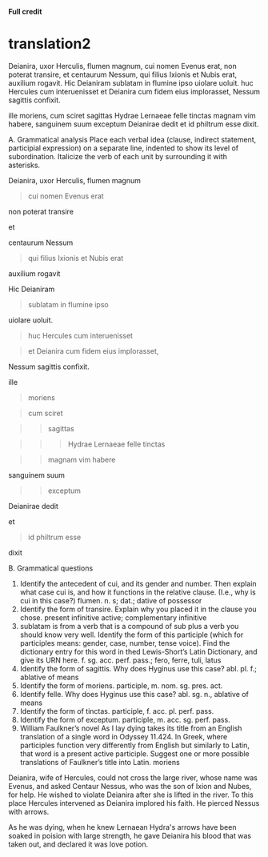**Full credit**

# translation2

Deianira, uxor Herculis, flumen magnum, cui nomen Evenus erat, non poterat transire, et centaurum Nessum, qui filius Ixionis et Nubis erat, auxilium rogavit. Hic Deianiram sublatam in flumine ipso uiolare uoluit. huc Hercules cum interuenisset et Deianira cum fidem eius implorasset, Nessum sagittis confixit.

ille moriens, cum sciret sagittas Hydrae Lernaeae felle tinctas magnam vim habere, sanguinem suum exceptum Deianirae dedit et id philtrum esse dixit.

A. Grammatical analysis
Place each verbal idea (clause, indirect statement, participial expression) on a separate line, indented to show its level of subordination. Italicize the verb of each unit by surrounding it with asterisks.

Deianira, uxor Herculis, flumen magnum

> cui nomen Evenus erat

non poterat transire

et 

centaurum Nessum

> qui filius Ixionis et Nubis erat

auxilium rogavit

Hic Deianiram 

> sublatam in flumine ipso 

uiolare uoluit.

> huc Hercules cum interuenisset 

> et Deianira cum fidem eius implorasset, 

Nessum sagittis confixit.

ille 

> moriens

> cum sciret

>> sagittas 

>>> Hydrae Lernaeae felle tinctas 

>> magnam vim habere

sanguinem suum 

>> exceptum 

Deianirae  dedit 

et

> id philtrum esse 

dixit

B. Grammatical questions
1. Identify the antecedent of cui, and its gender and number. Then explain what case cui is, and how it functions in the relative clause. (I.e., why is cui in this case?) flumen. n. s; dat.; dative of possessor
2. Identify the form of transire. Explain why you placed it in the clause you chose. present infinitive active; complementary infinitive
3. sublatam is from a verb that is a compound of sub plus a verb you should know very well. Identify the form of this participle (which for participles means: gender, case, number, tense voice). Find the dictionary entry for this word in thed Lewis-Short’s Latin Dictionary, and give its URN here. f. sg. acc. perf. pass.;  fero, ferre, tuli, latus
4. Identify the form of sagittis. Why does Hyginus use this case? abl. pl. f.; ablative of means
5. Identify the form of moriens. participle, m. nom. sg. pres. act.
6. Identify felle. Why does Hyginus use this case? abl. sg. n.,  ablative of means
7. Identify the form of tinctas. participle, f. acc. pl. perf. pass.
8. Identify the form of exceptum. participle, m. acc. sg. perf. pass.
9. William Faulkner’s novel As I lay dying takes its title from an English translation of a single word in Odyssey 11.424. In Greek, where participles function very differently from English but similarly to Latin, that word is a present active participle. Suggest one or more possible translations of Faulkner’s title into Latin. moriens

Deianira, wife of Hercules, could not cross the large river, whose name was Evenus, and asked Centaur Nessus, who was the son of Ixion and Nubes, for help. He wished to violate Deianira after she is lifted in the river. To this place Hercules intervened as Deianira implored his faith. He pierced Nessus with arrows.

As he was dying, when he knew Lernaean Hydra's arrows have been soaked in poision with large strength, he gave Deianira his blood that was taken out, and declared it was love potion.

